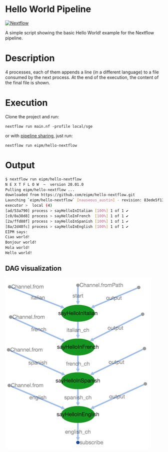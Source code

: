 Hello World Pipeline
====================
[![Nextflow](https://img.shields.io/badge/nextflow-%E2%89%A520.01.0-brightgreen.svg)](https://www.nextflow.io/)

A simple script showing the basic Hello World! example for the Nextflow pipeline. 
# Description
4 processes, each of them appends a line (in a different language) to a file consumed by the next process.
At the end of the execution, the content of the final file is shown.

# Execution
Clone the project and run:

    nextflow run main.nf -profile local/sge 

or with [pipeline sharing](https://www.nextflow.io/docs/latest/en/latest/sharing.html), just run:
    
    nextflow run eipm/hello-nextflow 
    
# Output
    
``` bash
$ nextflow run eipm/hello-nextflow 
N E X T F L O W  ~  version 20.01.0
Pulling eipm/hello-nextflow ...
downloaded from https://github.com/eipm/hello-nextflow.git
Launching `eipm/hello-nextflow` [nauseous_austin] - revision: 83ede5f13c [master]
executor >  local (4)
[ad/53a790] process > sayHelloInItalian [100%] 1 of 1 ✔
[c0/0a38d8] process > sayHelloInFrench  [100%] 1 of 1 ✔
[2a/ffd88f] process > sayHelloInSpanish [100%] 1 of 1 ✔
[8a/2d40fc] process > sayHelloInEnglish [100%] 1 of 1 ✔
EIPM says:
Ciao world!
Bonjour world!
Hola world!
Hello world!
```    
## DAG visualization
![DAG](img/hello-nextflow-dag.png)